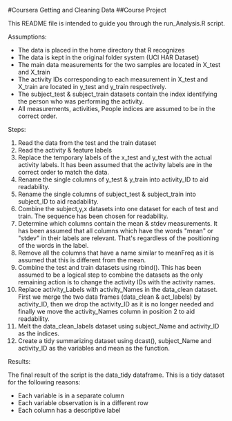 #Coursera Getting and Cleaning Data
##Course Project

This README file is intended to guide you through the run_Analysis.R script.

Assumptions:

- The data is placed in the home directory that R recognizes
- The data is kept in the original folder system (UCI HAR Dataset)
- The main data measurements for the two samples are located in X_test and X_train
- The activity IDs corresponding to each measurement in X_test and X_train are located in y_test and y_train respectively.
- The subject_test & subject_train datasets contain the index identifying the person who was performing the activity.
- All measurements, activities, People indices are assumed to be in the correct order.


Steps:

1. Read the data from the test and the train dataset
2. Read the activity & feature labels
3. Replace the temporary labels of the x_test and y_test with the actual activity labels. It has been assumed that the activity labels are in the correct order to match the data.
4. Rename the single columns of y_test & y_train into activity_ID to aid readability.
5. Rename the single columns of subject_test & subject_train into subject_ID to aid readability.
6. Combine the subject,y,x datasets into one dataset for each of test and train. The sequence has been chosen for readability.
7. Determine which columns contain the mean & stdev measurements. It has been assumed that all columns which have the words "mean" or "stdev" in their labels are relevant. That's regardless of the positioning of the words in the label.
8. Remove all the columns that have a name similar to meanFreq as it is assumed that this is different from the mean.
9. Combine the test and train datasets using rbind(). This has been assumed to be a logical step to combine the datasets as the only remaining action is to change the activity IDs with the activity names.
10. Replace activity_Labels with activity_Names in the data_clean dataset. First we merge the two data frames (data_clean & act_labels) by activity_ID, then we drop the activity_ID as it is no longer needed and finally we move the activity_Names column in position 2 to aid readability.
11. Melt the data_clean_labels dataset using subject_Name and activity_ID as the indices.
12. Create a tidy summarizing dataset using dcast(), subject_Name and activity_ID as the variables and mean as the function.

Results:

The final result of the script is the data_tidy dataframe. This is a tidy dataset for the following reasons:

- Each variable is in a separate column
- Each variable observation is in a different row
- Each column has a descriptive label